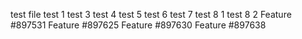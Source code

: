 test file
test 1
test 3
test 4
test 5
test 6
test 7
test 8 1
test 8 2
Feature #897531
Feature #897625
Feature #897630
Feature #897638
